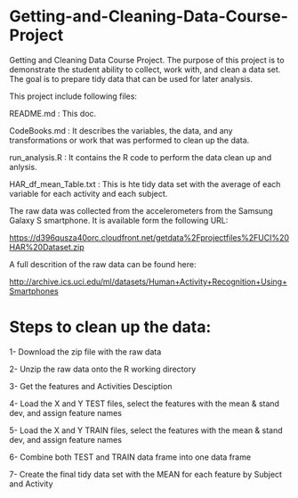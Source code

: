 # Getting-and-Cleaning-Data-Course-Project

Getting and Cleaning Data Course Project.
The purpose of this project is to demonstrate the student ability to collect, work with, and clean a data set. The goal is to prepare tidy data that can be used for later analysis. 

This project include following files:

README.md       : This doc.

CodeBooks.md    : It describes the variables, the data, and any transformations or work that was performed to clean up the data.

run_analysis.R  : It contains the R code to perform the data clean up and anlysis.

HAR_df_mean_Table.txt : This is hte tidy data set with the average of each variable for each activity and each subject.



The raw data was collected from the accelerometers from the Samsung Galaxy S smartphone. It is available form the following URL: 

https://d396qusza40orc.cloudfront.net/getdata%2Fprojectfiles%2FUCI%20HAR%20Dataset.zip

A full descrition of the raw data can be found here:

http://archive.ics.uci.edu/ml/datasets/Human+Activity+Recognition+Using+Smartphones

# Steps to clean up the data:

1- Download the zip file with the raw data

2- Unzip the raw data onto the R working directory

3- Get the features and Activities Desciption 

4- Load the X and Y TEST files, select the features with the mean & stand dev, and assign feature names

5- Load the X and Y TRAIN files, select the features with the mean & stand dev, and assign feature names

6- Combine both TEST and TRAIN data frame into one data frame

7- Create the final tidy data set with the MEAN for each feature by Subject and Activity

